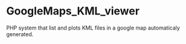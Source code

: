 GoogleMaps_KML_viewer
=====================

PHP system that list and plots KML files in a google map automaticaly generated.
